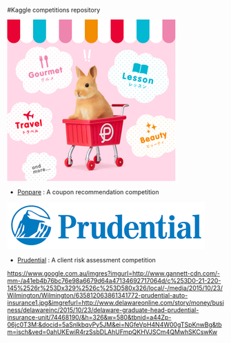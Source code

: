 #Kaggle competitions repository

![recruit](./Images/ponpare.png)

- [Ponpare](https://github.com/tdeboissiere/Kaggle/tree/master/Ponpare) : A coupon recommendation competition

![prudential](./Images/prudential.png)

- [Prudential]() : A client risk assessment competition

https://www.google.com.au/imgres?imgurl=http://www.gannett-cdn.com/-mm-/a41eb4b76bc76e98a6679d64a47134692717064d/c%253D0-21-220-145%2526r%253Dx329%2526c%253D580x326/local/-/media/2015/10/23/Wilmington/Wilmington/635812063861341772-prudential-auto-insurance1.jpg&imgrefurl=http://www.delawareonline.com/story/money/business/delawareinc/2015/10/23/delaware-graduate-head-prudential-insurance-unit/74468190/&h=326&w=580&tbnid=a44Zp-06jc0T3M:&docid=5aSnlkbqvPy5JM&ei=NGfeVpH4N4W00gTSpKnwBg&tbm=isch&ved=0ahUKEwiR4rzSsbDLAhUFmpQKHVJSCm4QMwhSKCswKw